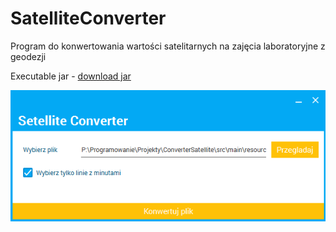 # SatelliteConverter
Program do konwertowania wartości satelitarnych na zajęcia laboratoryjne z geodezji

Executable jar - [download jar](https://github.com/Patresss/SatelliteConverter/raw/master/converter.jar)

![](https://github.com/Patresss/SatelliteConverter/blob/master/screen/main.png)
